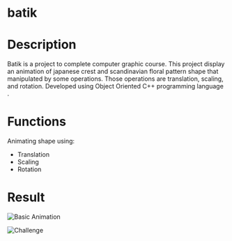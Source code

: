 # batik
# Description
Batik is a project to complete computer graphic course. This project display an animation of japanese crest and scandinavian floral pattern shape that manipulated by some operations. Those operations are translation, scaling, and rotation. Developed using Object Oriented C++ programming language .

# Functions
Animating shape using:
- Translation
- Scaling
- Rotation

# Result

![Basic Animation](https://github.com/alyamaharanipj/batik/tree/main/screenshot/[GK_B_2018]GIF_181511038_Versi2.gif)

![Challenge](https://github.com/alyamaharanipj/batik/tree/main/screenshot/[GK_B_2018]GIF_181511038_Challenge.gif)
